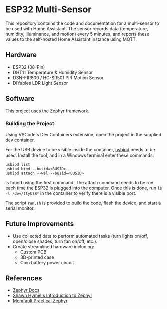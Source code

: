 # ESP32 Multi-Sensor
This repository contains the code and documentation for a multi-sensor to be used with Home Assistant. The sensor records data (temperature, humidity, illuminance, and motion) every 5 minutes, and reports these values to the self-hosted Home Assistant instance using MQTT.

## Hardware
- ESP32 (38-Pin)
- DHT11 Temperature & Humidity Sensor
- DSN-FIR800 / HC-SR501 PIR Motion Sensor
- DIYables LDR Light Sensor

## Software
This project uses the Zephyr framework.

### Building the Project
Using VSCode's Dev Containers extension, open the project in the supplied dev container. 

For the USB device to be visible inside the container, [usbipd](https://github.com/dorssel/usbipd-win) needs to be used. Install the tool, and in a Windows terminal enter these commands:
```
usbipd list
usbipd bind --busid=<BUSID>
usbipd attach --wsl --busid=<BUSID>
```
<BUSID> is found using the first command. The attach command needs to be run each time the ESP32 is plugged into the computer. Once this is done, run ```ls -l /dev/ttyUSB*``` in the container to verify there is a visible port.

The script ```run.sh``` is provided to build the code, flash the device, and start a serial monitor.

## Future Improvements
- Use collected data to perform automated tasks (turn lights on/off, open/close shades, turn fan on/off, etc.).
- Create streamlined hardware including:
    - Custom PCB
    - 3D-printed case
    - Coin battery power circuit

## References
- [Zephyr Docs](docs.zephyrproject.org/latest/index.html)
- [Shawn Hymel's Introduction to Zephyr](https://github.com/ShawnHymel/introduction-to-zephyr/tree/main)
- [Memfault Practical Zephyr](https://interrupt.memfault.com/tags#practical-zephyr-series)